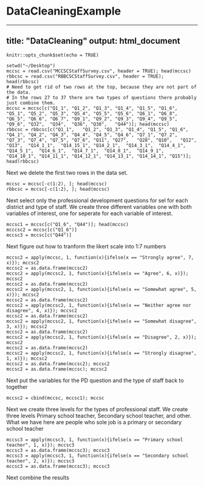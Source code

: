 # DataCleaningExample
---
title: "DataCleaning"
output: html_document
---

```{r setup, include=FALSE}
knitr::opts_chunk$set(echo = TRUE)
```

```{r}
setwd("~/Desktop")
mccsc = read.csv("MCCSCStaffSurvey.csv", header = TRUE); head(mccsc)
rbbcsc = read.csv("RBBCSCStaffSurvey.csv", header = TRUE); head(rbbcsc)
# Need to get rid of two rows at the top, because they are not part of the data.
# In the rows 27 to 37 there are two types of questions there probably just combine them.
mccsc = mccsc[c("Q1_1",	"Q1_2",	"Q1_3",	"Q1_4",	"Q1_5",	"Q1_6", "Q5_1",	"Q5_2",	"Q5_3",	"Q5_4",	"Q5_5",	"Q5_6", "Q6_1",	"Q6_8",	"Q6_5",	"Q6_6",	"Q6_7", "Q9_1",	"Q9_2",	"Q9_3",	"Q9_4",	"Q9_5",	"Q9_6", "Q32",	"Q34",	"Q36", "Q38",	"Q44")]; head(mccsc)
rbbcsc = rbbcsc[c("Q1_1",	"Q1_2",	"Q1_3",	"Q1_4",	"Q1_5",	"Q1_6", "Q4_1",	"Q4_2",	"Q4_3",	"Q4_4",	"Q4_5",	"Q4_6", "Q7_1",	"Q7_2",	"Q7_3",	"Q7_4",	"Q7_5",	"Q7_6", "Q11", "Q27",	"Q28", "Q10",	"Q12",		"Q13",	"Q14_1_1",	"Q14_15_1",	"Q14_2_1",	"Q14_3_1",	"Q14_4_1",	"Q14_5_1",	"Q14_6_1",	"Q14_7_1",	"Q14_8_1",	"Q14_9_1",	"Q14_10_1",	"Q14_11_1",	"Q14_12_1",	"Q14_13_1",	"Q14_14_1",	"Q15")]; head(rbbcsc)

```
Next we delete the first two rows in the data set.
```{r}
mccsc = mccsc[-c(1:2), ]; head(mccsc)
rbbcsc = mccsc[-c(1:2), ]; head(mccsc)
```
Next select only the professional development questions for sel for each district and type of staff.  We create three different variables one with both variables of interest, one for seperate for each variable of interest.
```{r}
mccsc1 = mccsc[c("Q1_6", "Q44")]; head(mccsc)
mcccsc2 = mccsc[c("Q1_6")]
mccsc3 = mccsc[c("Q44")]
```
Next figure out how to tranform the likert scale into 1:7 numbers
```{r}
mccsc2 = apply(mccsc, 1, function(x){ifelse(x == "Strongly agree", 7, x)}); mccsc2
mccsc2 = as.data.frame(mccsc2)
mccsc2 = apply(mccsc2, 1, function(x){ifelse(x == "Agree", 6, x)}); mccsc2
mccsc2 = as.data.frame(mccsc2)
mccsc2 = apply(mccsc2, 1, function(x){ifelse(x == "Somewhat agree", 5, x)}); mccsc2
mccsc2 = as.data.frame(mccsc2)
mccsc2 = apply(mccsc2, 1, function(x){ifelse(x == "Neither agree nor disagree", 4, x)}); mccsc2
mccsc2 = as.data.frame(mccsc2)
mccsc2 = apply(mccsc2, 1, function(x){ifelse(x == "Somewhat disagree", 3, x)}); mccsc2
mccsc2 = as.data.frame(mccsc2)
mccsc2 = apply(mccsc2, 1, function(x){ifelse(x == "Disagree", 2, x)}); mccsc2
mccsc2 = as.data.frame(mccsc2)
mccsc2 = apply(mccsc2, 1, function(x){ifelse(x == "Strongly disagree", 1, x)}); mccsc2
mccsc2 = as.data.frame(mccsc2); mccsc2
mccsc2 = as.data.frame(mccsc); mccsc2
```
Next put the variables for the PD question and the type of staff back to together
```{r}
mccsc2 = cbind(mccsc, mccsc1); mccsc
```
Next we create three levels for the types of professional staff.  We create three levels  Primary school teacher, Secondary school teacher, and other.  What we have here are people who sole job is a primary or secondary school teacher

```{r}
mccsc3 = apply(mccsc3, 1, function(x){ifelse(x == "Primary school teacher", 1, x)}); mccsc3
mccsc3 = as.data.frame(mccsc3); mccsc3
mccsc3 = apply(mccsc3, 1, function(x){ifelse(x == "Secondary school teacher", 2, x)}); mccsc3
mccsc3 = as.data.frame(mccsc3); mccsc3
```
Next combine the results



